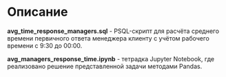 # Описание #
**avg_time_response_managers.sql** - PSQL-скрипт для расчёта среднего времени первичного ответа менеджера клиенту с учётом рабочего времени с 9:30 до 00:00.

**avg_managers_response_time.ipynb** - тетрадка Jupyter Notebook, где реализовано решение представленной задачи методами Pandas. 
